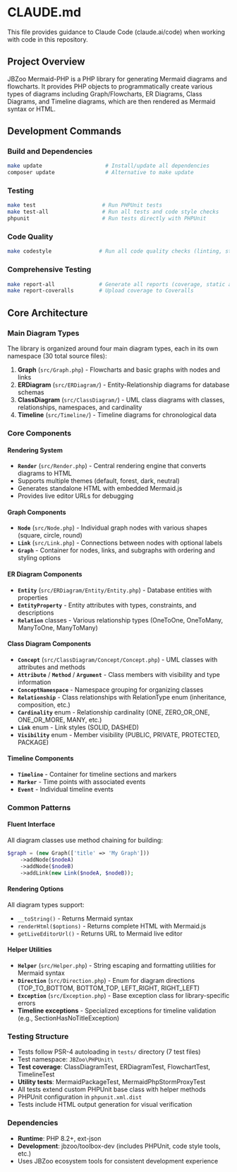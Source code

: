 # CLAUDE.md

This file provides guidance to Claude Code (claude.ai/code) when working with code in this repository.

## Project Overview

JBZoo Mermaid-PHP is a PHP library for generating Mermaid diagrams and flowcharts. It provides PHP objects to programmatically create various types of diagrams including Graph/Flowcharts, ER Diagrams, Class Diagrams, and Timeline diagrams, which are then rendered as Mermaid syntax or HTML.

## Development Commands

### Build and Dependencies
```bash
make update                    # Install/update all dependencies
composer update                # Alternative to make update
```

### Testing
```bash
make test                     # Run PHPUnit tests
make test-all                 # Run all tests and code style checks
phpunit                       # Run tests directly with PHPUnit
```

### Code Quality
```bash
make codestyle               # Run all code quality checks (linting, static analysis)
```

### Comprehensive Testing
```bash
make report-all              # Generate all reports (coverage, static analysis, etc.)
make report-coveralls        # Upload coverage to Coveralls
```

## Core Architecture

### Main Diagram Types
The library is organized around four main diagram types, each in its own namespace (30 total source files):

1. **Graph** (`src/Graph.php`) - Flowcharts and basic graphs with nodes and links
2. **ERDiagram** (`src/ERDiagram/`) - Entity-Relationship diagrams for database schemas
3. **ClassDiagram** (`src/ClassDiagram/`) - UML class diagrams with classes, relationships, namespaces, and cardinality
4. **Timeline** (`src/Timeline/`) - Timeline diagrams for chronological data

### Core Components

#### Rendering System
- **`Render`** (`src/Render.php`) - Central rendering engine that converts diagrams to HTML
- Supports multiple themes (default, forest, dark, neutral)
- Generates standalone HTML with embedded Mermaid.js
- Provides live editor URLs for debugging

#### Graph Components
- **`Node`** (`src/Node.php`) - Individual graph nodes with various shapes (square, circle, round)
- **`Link`** (`src/Link.php`) - Connections between nodes with optional labels
- **`Graph`** - Container for nodes, links, and subgraphs with ordering and styling options

#### ER Diagram Components
- **`Entity`** (`src/ERDiagram/Entity/Entity.php`) - Database entities with properties
- **`EntityProperty`** - Entity attributes with types, constraints, and descriptions
- **`Relation`** classes - Various relationship types (OneToOne, OneToMany, ManyToOne, ManyToMany)

#### Class Diagram Components
- **`Concept`** (`src/ClassDiagram/Concept/Concept.php`) - UML classes with attributes and methods
- **`Attribute`** / **`Method`** / **`Argument`** - Class members with visibility and type information
- **`ConceptNamespace`** - Namespace grouping for organizing classes
- **`Relationship`** - Class relationships with RelationType enum (inheritance, composition, etc.)
- **`Cardinality`** enum - Relationship cardinality (ONE, ZERO_OR_ONE, ONE_OR_MORE, MANY, etc.)
- **`Link`** enum - Link styles (SOLID, DASHED)
- **`Visibility`** enum - Member visibility (PUBLIC, PRIVATE, PROTECTED, PACKAGE)

#### Timeline Components
- **`Timeline`** - Container for timeline sections and markers
- **`Marker`** - Time points with associated events
- **`Event`** - Individual timeline events

### Common Patterns

#### Fluent Interface
All diagram classes use method chaining for building:
```php
$graph = (new Graph(['title' => 'My Graph']))
    ->addNode($nodeA)
    ->addNode($nodeB)
    ->addLink(new Link($nodeA, $nodeB));
```

#### Rendering Options
All diagram types support:
- `__toString()` - Returns Mermaid syntax
- `renderHtml($options)` - Returns complete HTML with Mermaid.js
- `getLiveEditorUrl()` - Returns URL to Mermaid live editor

#### Helper Utilities
- **`Helper`** (`src/Helper.php`) - String escaping and formatting utilities for Mermaid syntax
- **`Direction`** (`src/Direction.php`) - Enum for diagram directions (TOP_TO_BOTTOM, BOTTOM_TOP, LEFT_RIGHT, RIGHT_LEFT)
- **`Exception`** (`src/Exception.php`) - Base exception class for library-specific errors
- **Timeline exceptions** - Specialized exceptions for timeline validation (e.g., SectionHasNoTitleException)

### Testing Structure
- Tests follow PSR-4 autoloading in `tests/` directory (7 test files)
- Test namespace: `JBZoo\PHPUnit\`
- **Test coverage**: ClassDiagramTest, ERDiagramTest, FlowchartTest, TimelineTest
- **Utility tests**: MermaidPackageTest, MermaidPhpStormProxyTest
- All tests extend custom PHPUnit base class with helper methods
- PHPUnit configuration in `phpunit.xml.dist`
- Tests include HTML output generation for visual verification

### Dependencies
- **Runtime**: PHP 8.2+, ext-json
- **Development**: jbzoo/toolbox-dev (includes PHPUnit, code style tools, etc.)
- Uses JBZoo ecosystem tools for consistent development experience